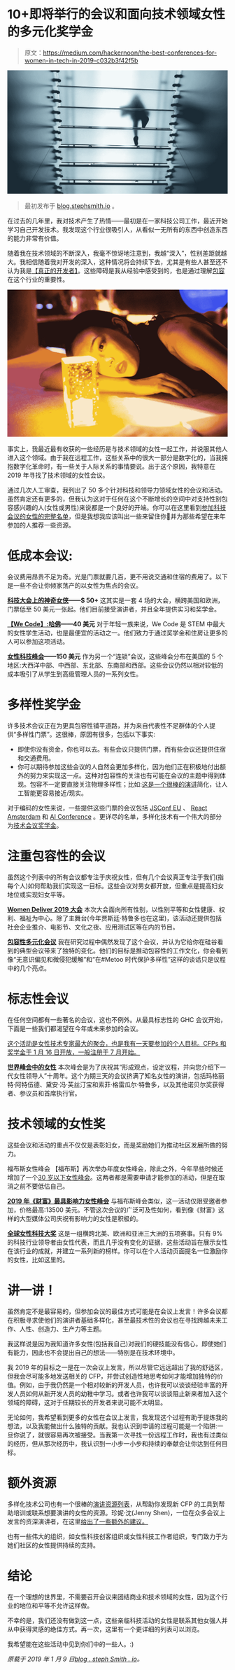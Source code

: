 # 10+即将举行的会议和面向技术领域女性的多元化奖学金

> 原文：<https://medium.com/hackernoon/the-best-conferences-for-women-in-tech-in-2019-c032b3f42f5b>

![](img/27d2d311e3ecc65be5e03c968a70e596.png)

> 最初发布于 [blog.stephsmith.io](https://blog.stephsmith.io/best-women-in-technology-conferences-2019/) 。

在过去的几年里，我对技术产生了热情——最初是在一家科技公司工作，最近开始学习自己开发技术。我发现这个行业很吸引人，从看似一无所有的东西中创造东西的能力非常有价值。

随着我在技术领域的不断深入，我毫不惊讶地注意到，我越“深入”，性别差距就越大。我相信随着我对开发的深入，这种情况将会持续下去，尤其是有些人甚至还不认为我是[【真正的开发者】](https://www.quora.com/Why-would-some-programmers-say-web-dev-is-not-real-programming)。这些障碍是我从经验中感受到的，也是通过理解[包容](/women-make/femake-understanding-inclusion-in-making-460949b3d76a)在这个行业的重要性。

![](img/3c59e760682ea24a346fd17129952058.png)

事实上，我最近最有收获的一些经历是与技术领域的女性一起工作，并说服其他人进入这个领域。由于我在远程工作，这些关系中的很大一部分是数字化的，当我拥抱数字化革命时，有一些关于人际关系的事情要说。出于这个原因，我特意在 2019 年寻找了技术领域的女性会议。

通过几次人工审查，我列出了 50 多个针对科技和领导力领域女性的会议和活动。虽然肯定还有更多的，但我认为这对于任何在这个不断增长的空间中对支持性别包容感兴趣的人(女性或男性)来说都是一个良好的开端。你可以在这里看到[参加科技会议的女性的完整名单](https://femake.tech/events)，但是我想我应该叫出一些来留住你👀并为那些希望在来年参加的人推荐一些资源。

# 低成本会议:

会议费用昂贵不足为奇。光是门票就要几百，更不用说交通和住宿的费用了。以下是一些不会让你倾家荡产的以女性为焦点的会议。

[**科技大会上的神奇女侠**](https://wonderwomentech.com/)**——$ 50+**
这其实是一套 4 场的大会，横跨美国和欧洲，门票低至 50 美元一张起。他们目前接受演讲者，并且全年提供实习和奖学金。

[**【We Code】:哈佛**](https://wecodeharvard.org/)**——40 美元**
对于年轻一族来说，We Code 是 STEM 中最大的女性学生活动，也是最便宜的活动之一。他们致力于通过奖学金和住房让更多的人可以参加这项活动。

[**女性科技峰会**](https://womenintechsummit.net/)**——150 美元**
作为另一个“连锁”会议，这些峰会分布在美国的 5 个地区:大西洋中部、中西部、东北部、东南部和西部。这些会议仍然以相对较低的成本吸引了从学生到高级管理人员的一系列女性。

# 多样性奖学金

许多技术会议正在为更具包容性铺平道路，并为来自代表性不足群体的个人提供“多样性门票”。这很棒，原因有很多，包括以下事实:

*   即使你没有资金，你也可以去。有些会议只提供门票，而有些会议还提供住宿和交通费用。
*   你可以期待参加这些会议的人自然会更加多样化，因为他们正在积极地付出额外的努力来实现这一点。这种对包容性的关注也有可能在会议的主题中得到体现。包容不一定要直接关注物理多样性；比如:[这是一个很棒的演讲](https://www.youtube.com/watch?v=iLu9XyZ55oI)简化，让人工智能更容易接近/现实。

对于编码的女性来说，一些提供这些门票的会议包括 [JSConf EU](https://2019.jsconf.eu/) 、 [React Amsterdam](https://docs.google.com/forms/d/e/1FAIpQLScoiYLOK6AZGRR8oFSs8DTUI0DWtfXjQjRfsO1i_A7YbGxm4Q/viewform) 和 [AI Conference](https://www.oreilly.com/conferences/diversity-application.csp) 。更详尽的名单，多样化技术有一个伟大的部分为[技术会议奖学金](https://www.diversifytech.co/tech-conference-scholarships)。

# 注重包容性的会议

虽然这个列表中的所有会议都专注于庆祝女性，但有几个会议真正专注于我们(指每个人)如何帮助我们实现这一目标。这些会议对男女都开放，但重点是提高妇女地位或实现妇女平等。

[**Women Deliver 2019 大会**](https://wd2019.org/)
本次大会面向所有性别，以性别平等和女性健康、权利、福祉为中心。除了主舞台(今年贾斯廷·特鲁多也在这里)，该活动还提供包括社会企业推介、电影节、文化之夜、应用测试区等在内的节目。

[**包容性多元化会议**](https://inclusivediversityconference.com/)
我在研究过程中偶然发现了这个会议，并认为它给你在硅谷看到的典型会议带来了独特的变化。他们的目标是推动包容性的工作文化，你会看到像“无意识偏见和微侵犯缓解”和“在#Metoo 时代保护多样性”这样的谈话只是议程中的几个亮点。

# 标志性会议

在任何空间都有一些著名的会议，这也不例外。从最具标志性的 GHC 会议开始，下面是一些我们都渴望在今年或未来参加的会议。

[这个活动是女性技术专家最大的聚会，也是我有一天要参加的个人目标。CFPs 和奖学金于 1 月 16 日开放，一般注册于 7 月开始。](https://ghc.anitab.org/)

[**世界峰会中的女性**](https://womenintheworld.com/events/women-in-the-world-summit-2019/)
本次峰会是为了庆祝其“形成观点，设定议程，并向您介绍下一代女性领导人”十周年。这个为期三天的会议挤满了知名女性的演讲，包括玛格丽特·阿特伍德、黛安·冯·芙丝汀宝和索菲·格雷瓜尔·特鲁多，以及其他诺贝尔奖获得者、参议员和首席执行官。

# 技术领域的女性奖

这些会议和活动的重点不仅仅是表彰妇女，而是奖励她们为推动社区发展所做的努力。

福布斯女性峰会
【福布斯】再次举办年度女性峰会，除此之外，今年早些时候还增加了一个[30 岁以下女性峰会](https://www.forbes.com/forbes-live/event/under-30-global-2019/)。这两者都是需要申请才能参加的活动，但是在取消之前不要低估自己。

[**2019 年《财富》最具影响力女性峰会**](https://www.fortuneconferences.com/most-powerful-women-summit-2019/)
与福布斯峰会类似，这一活动仅限受邀者参加，价格最高:13500 美元。不管这次会议的广泛可及性如何，看到像《财富》这样的大型媒体公司庆祝有影响力的女性是积极的。

[**全球女性科技大奖**](https://womeninitawards.com/)
这是一组横跨北美、欧洲和亚洲三大洲的五项赛事。只有 9%的科技行业领导者由女性代表，而且几乎没有变化的证据，这些活动旨在展示女性在该行业的成就，并建立一系列新的榜样。你可以在个人活动页面提名一位激励你的女性，比如这里的。

# 讲一讲！

虽然肯定不是最容易的，但参加会议的最佳方式可能是在会议上发言！许多会议都在积极寻求使他们的演讲者基础多样化，甚至最技术性的会议也在寻找跨越未来工作、人性、创造力、生产力等主题。

我这样说是因为我知道许多女性(包括我自己)对我们的硬技能没有信心，即使她们有能力，因此也不会提出自己的想法——特别是在技术环境中。

我 2019 年的目标之一是在一次会议上发言，所以尽管它远远超出了我的舒适区，但我会尽可能多地发送相关的 CFP，并尝试创造性地思考如何才能增加独特的价值。例如，由于我仍然是一个相对较新的开发人员，也许我可以谈谈经验丰富的开发人员如何从新开发人员的幼稚中学习。或者也许我可以谈谈阻止新来者加入这个领域的障碍，这对于任期较长的开发者来说可能不太明显。

无论如何，我希望看到更多的女性在会议上发言，我发现这个过程有助于提炼我的想法，以及我能做出什么独特的贡献。我也认识到申请的过程可能是一个陷阱:一旦你说了，就很容易再次被接受。当我第一次寻找一份远程工作时，我也有过类似的经历，但从那次经历中，我认识到一小步一小步和持续的奉献会让你达到任何目标。

# 额外资源

多样化技术公司也有一个很棒的[演讲资源列表](https://www.diversifytech.co/speaking)，从帮助你发现新 CFP 的工具到帮助培训或联系想要演讲的女性的资源。珍妮·沈(Jenny Shen)，一位在众多会议上发言的资深演讲者，在这里[给出了一些额外的建议。](https://app.mailerlite.com/b3w5o2)

也有一些伟大的组织，如女性科技创客组织或女性科技工作者组织，专门致力于为她们社区的女性提供持续的支持。

# 结论

在一个理想的世界里，不需要召开会议来团结商业和技术领域的女性，因为这个行业的地位和平等不允许这样做。

不幸的是，我们还没有做到这一点，这些亲临科技活动的女性是联系其他女强人并从中获得灵感的绝佳方式。再一次，这里有一个更详细的列表可以浏览。

我希望能在这些活动中见到你们中的一些人。:)

*原载于 2019 年 1 月 9 日*[*blog . steph Smith . io*](https://blog.stephsmith.io/best-women-in-technology-conferences-2019/)*。*
